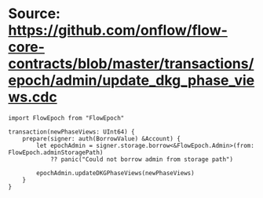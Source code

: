 # Source: https://github.com/onflow/flow-core-contracts/blob/master/transactions/epoch/admin/update_dkg_phase_views.cdc

```
import FlowEpoch from "FlowEpoch"

transaction(newPhaseViews: UInt64) {
    prepare(signer: auth(BorrowValue) &Account) {
        let epochAdmin = signer.storage.borrow<&FlowEpoch.Admin>(from: FlowEpoch.adminStoragePath)
            ?? panic("Could not borrow admin from storage path")

        epochAdmin.updateDKGPhaseViews(newPhaseViews)
    }
}
```